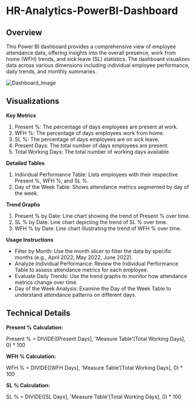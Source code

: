 # HR-Analytics-PowerBI-Dashboard

## Overview
This Power BI dashboard provides a comprehensive view of employee attendance data, offering insights into the overall presence, work from home (WFH) trends, and sick leave (SL) statistics. The dashboard visualizes data across various dimensions including individual employee performance, daily trends, and monthly summaries.

![Dashboard_Image](Dasboard_Image.png)

## Visualizations
**Key Metrics**
1. Present %: The percentage of days employees are present at work.
2. WFH %: The percentage of days employees work from home.
3. SL %: The percentage of days employees are on sick leave.
4. Present Days: The total number of days employees are present.
5. Total Working Days: The total number of working days available.

**Detailed Tables**
1. Individual Performance Table: Lists employees with their respective Present %, WFH %, and SL %.
2. Day of the Week Table: Shows attendance metrics segmented by day of the week.

**Trend Graphs**
1. Present % by Date: Line chart showing the trend of Present % over time.
2. SL % by Date: Line chart depicting the trend of SL % over time.
3. WFH % by Date: Line chart illustrating the trend of WFH % over time.

**Usage Instructions**
- Filter by Month: Use the month slicer to filter the data by specific months (e.g., April 2022, May 2022, June 2022).
- Analyze Individual Performance: Review the Individual Performance Table to assess attendance metrics for each employee.
- Evaluate Daily Trends: Use the trend graphs to monitor how attendance metrics change over time.
- Day of the Week Analysis: Examine the Day of the Week Table to understand attendance patterns on different days.

## Technical Details

**Present % Calculation:**

Present % = DIVIDE([Present Days], 'Measure Table'[Total Working Days], 0) * 100

**WFH % Calculation:**

WFH % = DIVIDE([WFH Days], 'Measure Table'[Total Working Days], 0) * 100

**SL % Calculation:**

SL % = DIVIDE([SL Days], 'Measure Table'[Total Working Days], 0) * 100

